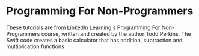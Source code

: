 # Programming For Non-Programmers
These tutorials are from LinkedIn Learning's Programming For Non-Programmers course, written and created by the author Todd Perkins. The Swift code creates a basic calculator that has addition, subtraction and multiplication functions
